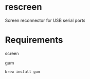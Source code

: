 # rescreen
Screen reconnector for USB serial ports


# Requirements
screen

gum

`brew install gum`
